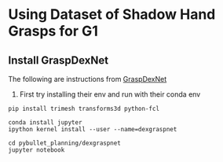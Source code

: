 # Using Dataset of Shadow Hand Grasps for G1

## Install GraspDexNet

The following are instructions from [GraspDexNet](https://github.com/PKU-EPIC/DexGraspNet/tree/main)

1. First try installing their env and run with their conda env

```shell
pip install trimesh transforms3d python-fcl

conda install jupyter   
ipython kernel install --user --name=dexgraspnet

cd pybullet_planning/dexgraspnet
jupyter notebook
```